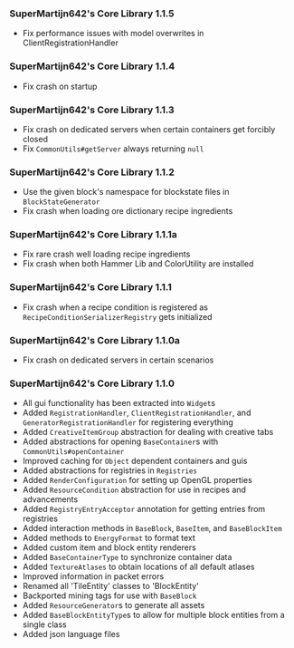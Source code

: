### SuperMartijn642's Core Library 1.1.5
- Fix performance issues with model overwrites in ClientRegistrationHandler

### SuperMartijn642's Core Library 1.1.4
- Fix crash on startup

### SuperMartijn642's Core Library 1.1.3
- Fix crash on dedicated servers when certain containers get forcibly closed
- Fix `CommonUtils#getServer` always returning `null`

### SuperMartijn642's Core Library 1.1.2
- Use the given block's namespace for blockstate files in `BlockStateGenerator`
- Fix crash when loading ore dictionary recipe ingredients

### SuperMartijn642's Core Library 1.1.1a
- Fix rare crash well loading recipe ingredients
- Fix crash when both Hammer Lib and ColorUtility are installed

### SuperMartijn642's Core Library 1.1.1
- Fix crash when a recipe condition is registered as `RecipeConditionSerializerRegistry` gets initialized

### SuperMartijn642's Core Library 1.1.0a
- Fix crash on dedicated servers in certain scenarios

### SuperMartijn642's Core Library 1.1.0
- All gui functionality has been extracted into `Widget`s
- Added `RegistrationHandler`, `ClientRegistrationHandler`, and `GeneratorRegistrationHandler` for registering everything
- Added `CreativeItemGroup` abstraction for dealing with creative tabs
- Added abstractions for opening `BaseContainer`s with `CommonUtils#openContainer`
- Improved caching for `Object` dependent containers and guis
- Added abstractions for registries in `Registries`
- Added `RenderConfiguration` for setting up OpenGL properties
- Added `ResourceCondition` abstraction for use in recipes and advancements
- Added `RegistryEntryAcceptor` annotation for getting entries from registries
- Added interaction methods in `BaseBlock`, `BaseItem`, and `BaseBlockItem`
- Added methods to `EnergyFormat` to format text
- Added custom item and block entity renderers
- Added `BaseContainerType` to synchronize container data
- Added `TextureAtlases` to obtain locations of all default atlases
- Improved information in packet errors
- Renamed all 'TileEntity' classes to 'BlockEntity'
- Backported mining tags for use with `BaseBlock`
- Added `ResourceGenerator`s to generate all assets
- Added `BaseBlockEntityType`s to allow for multiple block entities from a single class
- Added json language files
